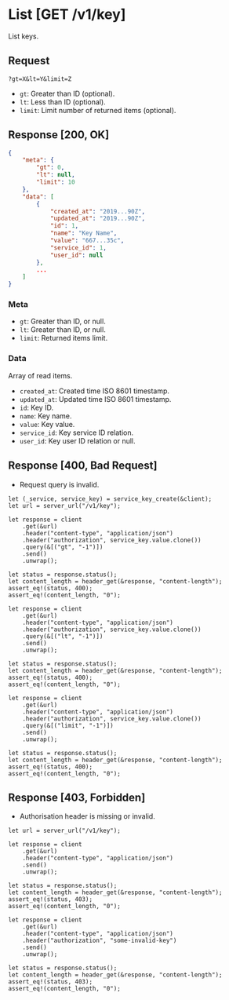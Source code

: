 # List [GET /v1/key]

List keys.

## Request

```
?gt=X&lt=Y&limit=Z
```

- `gt`: Greater than ID (optional).
- `lt`: Less than ID (optional).
- `limit`: Limit number of returned items (optional).

## Response [200, OK]

```json
{
    "meta": {
        "gt": 0,
        "lt": null,
        "limit": 10
    },
    "data": [
        {
            "created_at": "2019...90Z",
            "updated_at": "2019...90Z",
            "id": 1,
            "name": "Key Name",
            "value": "667...35c",
            "service_id": 1,
            "user_id": null
        },
        ...
    ]
}
```

### Meta

- `gt`: Greater than ID, or null.
- `lt`: Greater than ID, or null.
- `limit`: Returned items limit.

### Data

Array of read items.

- `created_at`: Created time ISO 8601 timestamp.
- `updated_at`: Updated time ISO 8601 timestamp.
- `id`: Key ID.
- `name`: Key name.
- `value`: Key value.
- `service_id`: Key service ID relation.
- `user_id`: Key user ID relation or null.

## Response [400, Bad Request]

- Request query is invalid.

```rust,skt-list
let (_service, service_key) = service_key_create(&client);
let url = server_url("/v1/key");

let response = client
    .get(&url)
    .header("content-type", "application/json")
    .header("authorization", service_key.value.clone())
    .query(&[("gt", "-1")])
    .send()
    .unwrap();

let status = response.status();
let content_length = header_get(&response, "content-length");
assert_eq!(status, 400);
assert_eq!(content_length, "0");

let response = client
    .get(&url)
    .header("content-type", "application/json")
    .header("authorization", service_key.value.clone())
    .query(&[("lt", "-1")])
    .send()
    .unwrap();

let status = response.status();
let content_length = header_get(&response, "content-length");
assert_eq!(status, 400);
assert_eq!(content_length, "0");

let response = client
    .get(&url)
    .header("content-type", "application/json")
    .header("authorization", service_key.value.clone())
    .query(&[("limit", "-1")])
    .send()
    .unwrap();

let status = response.status();
let content_length = header_get(&response, "content-length");
assert_eq!(status, 400);
assert_eq!(content_length, "0");
```

## Response [403, Forbidden]

- Authorisation header is missing or invalid.

```rust,skt-list
let url = server_url("/v1/key");

let response = client
    .get(&url)
    .header("content-type", "application/json")
    .send()
    .unwrap();

let status = response.status();
let content_length = header_get(&response, "content-length");
assert_eq!(status, 403);
assert_eq!(content_length, "0");

let response = client
    .get(&url)
    .header("content-type", "application/json")
    .header("authorization", "some-invalid-key")
    .send()
    .unwrap();

let status = response.status();
let content_length = header_get(&response, "content-length");
assert_eq!(status, 403);
assert_eq!(content_length, "0");
```
